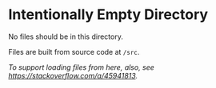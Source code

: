 # Intentionally Empty Directory

No files should be in this directory.

Files are built from source code at `/src`.

_To support loading files from here, also, see https://stackoverflow.com/a/45941813._
